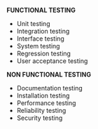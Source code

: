 **FUNCTIONAL TESTING**  
- Unit testing
- Integration testing  
- Interface testing  
- System testing  
- Regression testing  
- User acceptance testing
  
**NON FUNCTIONAL TESTING**   
- Documentation testing  
- Installation testing  
- Performance testing    
-  Reliability testing  
 - Security testing  
